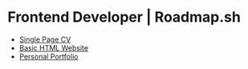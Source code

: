 # Frontend Developer | Roadmap.sh

- [Single Page CV](https://roadmap.sh/projects/single-page-cv/)
- [Basic HTML Website](https://roadmap.sh/projects/basic-html-website)
- [Personal Portfolio](https://roadmap.sh/projects/portfolio-website)
